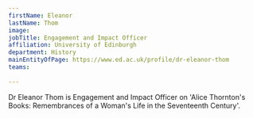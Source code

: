```yaml
---
firstName: Eleanor
lastName: Thom
image: 
jobTitle: Engagement and Impact Officer
affiliation: University of Edinburgh
department: History
mainEntityOfPage: https://www.ed.ac.uk/profile/dr-eleanor-thom
teams:
  
---
```


Dr Eleanor Thom is Engagement and Impact Officer on 'Alice Thornton's Books: Remembrances of a Woman's Life in the Seventeenth Century'.
